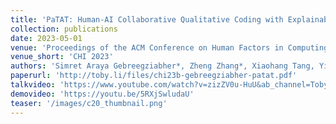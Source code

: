 ```yaml
---
title: 'PaTAT: Human-AI Collaborative Qualitative Coding with Explainable Interactive Rule Synthesis'
collection: publications
date: 2023-05-01
venue: 'Proceedings of the ACM Conference on Human Factors in Computing Systems (CHI 2023)'
venue_short: 'CHI 2023'
authors: 'Simret Araya Gebreegziabher*, Zheng Zhang*, Xiaohang Tang, Yihao Meng, Elena Glassman, and <b>Toby Jia-Jun Li</b>'
paperurl: 'http://toby.li/files/chi23b-gebreegziabher-patat.pdf'
talkvideo: 'https://www.youtube.com/watch?v=zizZV0u-HuU&ab_channel=TobyLi'
demovideo: 'https://youtu.be/5RXjSwludaU'
teaser: '/images/c20_thumbnail.png'
---
```


